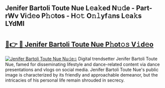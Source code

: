 ## Jenifer Bartoli Toute Nue L𝚎a𝚔ed N𝚞𝚍e - Part-rWv Vi𝚍𝚎o P𝚑𝚘tos - H𝚘𝚝 O𝚗𝚕yf𝚊ns L𝚎a𝚔s LYdMI

# <h2><a href="http://kf5nby.oniu.top/?m=Jenifer+Bartoli+Toute+Nue">🔗👉 🔴 Jenifer Bartoli Toute Nue P𝚑ot𝚘𝚜 V𝚒d𝚎o</a></h2>

[![Jenifer Bartoli Toute Nue Nu𝚍e𝚜](https://i.imgur.com/0qMVB7G.gif)](http://kf5nby.oniu.top/?m=Jenifer+Bartoli+Toute+Nue)
Digital trendsetter Jenifer Bartoli Toute Nue, famed for disseminating lifestyle and dance-related content via dance presentations and vlogs on social media. Jenifer Bartoli Toute Nue's public image is characterized by its friendly and approachable demeanor, but the intricacies of his personal life remain shrouded in secrecy.  
